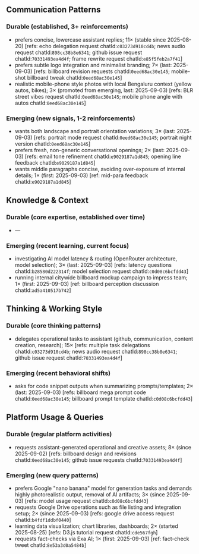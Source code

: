 ## Communication Patterns
### Durable (established, 3+ reinforcements)
- prefers concise, lowercase assistant replies; 11× (stable since 2025-08-20) [refs: echo delegation request chatId:`c03273d910cd4b`; news audio request chatId:`898cc38b8e6341`; github issue request chatId:`70331493ea4d4f`; frame rewrite request chatId:`e85f5feb2a7f41`]
- prefers subtle logo integration and minimalist branding; 7× (last: 2025-09-03) [refs: billboard revision requests chatId:`0eed68ac30e145`; mobile-shot billboard tweak chatId:`0eed68ac30e145`]
- realistic mobile-phone style photos with local Bengaluru context (yellow autos, bikes); 3× (promoted from emerging, last: 2025-09-03) [refs: BLR street vibes request chatId:`0eed68ac30e145`; mobile phone angle with autos chatId:`0eed68ac30e145`]

### Emerging (new signals, 1-2 reinforcements)
- wants both landscape and portrait orientation variations; 3× (last: 2025-09-03) [refs: portrait mode request chatId:`0eed68ac30e145`; portrait night version chatId:`0eed68ac30e145`]
- prefers fresh, non-generic conversational openings; 2× (last: 2025-09-03) [refs: email tone refinement chatId:`e9029187a1d845`; opening line feedback chatId:`e9029187a1d845`]
- wants middle paragraphs concise, avoiding over-exposure of internal details; 1× (first: 2025-09-03) [ref: mid-para feedback chatId:`e9029187a1d845`]

## Knowledge & Context
### Durable (core expertise, established over time)
- —

### Emerging (recent learning, current focus)
- investigating AI model latency & routing (OpenRouter architecture, model selection); 3× (last: 2025-09-03) [refs: latency questions chatId:`b28580d222314f`; model selection request chatId:`c0d08c6bcfdd43`]
- running internal citywide billboard mockup campaign to impress team; 1× (first: 2025-09-03) [ref: billboard perception discussion chatId:`ad5a410517b742`]

## Thinking & Working Style
### Durable (core thinking patterns)
- delegates operational tasks to assistant (github, communication, content creation, research); 15× [refs: multiple task delegations chatId:`c03273d910cd4b`; news audio request chatId:`898cc38b8e6341`; github issue request chatId:`70331493ea4d4f`]

### Emerging (recent behavioral shifts)
- asks for code snippet outputs when summarizing prompts/templates; 2× (last: 2025-09-03) [refs: billboard mega prompt code chatId:`0eed68ac30e145`; billboard prompt template chatId:`c0d08c6bcfdd43`]

## Platform Usage & Queries
### Durable (regular platform activities)
- requests assistant-generated operational and creative assets; 8× (since 2025-09-02) [refs: billboard design and revisions chatId:`0eed68ac30e145`; github issue requests chatId:`70331493ea4d4f`]

### Emerging (new query patterns)
- prefers Google "nano banana" model for generation tasks and demands highly photorealistic output, removal of AI artifacts; 3× (since 2025-09-03) [refs: model usage request chatId:`c0d08c6bcfdd43`]
- requests Google Drive operations such as file listing and integration setup; 2× (since 2025-09-03) [refs: google drive access request chatId:`b4fdf1ddbf0440`]
- learning data visualization; chart libraries, dashboards; 2× (started 2025-08-25) [refs: D3.js tutorial request chatId:`cde567fgh`]
- requests fact-checks via Exa AI; 1× (first: 2025-09-03) [ref: fact-check tweet chatId:`8e53a3d0a5484b`]